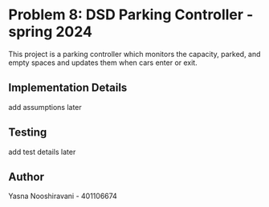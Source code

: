 # Problem 8: DSD Parking Controller - spring 2024

This project is a parking controller which monitors the capacity, parked, and empty spaces and updates them when cars enter or exit.

## Implementation Details
add assumptions later

## Testing
add test details later

## Author
Yasna Nooshiravani - 401106674
